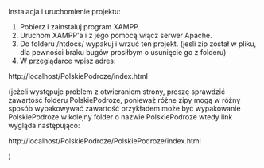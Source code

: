 Instalacja i uruchomienie projektu:
1. Pobierz i zainstaluj program XAMPP.
2. Uruchom XAMPP'a i z jego pomocą włącz serwer Apache.
3. Do folderu /htdocs/ wypakuj i wrzuć ten projekt. 
(jesli zip został w pliku, dla pewności braku bugów prosiłbym o usunięcie go z folderu)
4. W przeglądarce wpisz adres:

http://localhost/PolskiePodroze/index.html

(jeżeli występuje problem z otwieraniem strony, proszę sprawdzić
zawartość folderu PolskiePodroze, ponieważ różne zipy mogą w różny
sposób wypakowywać zawartość
przykładem może być wypakowanie PolskiePodroze w kolejny folder o nazwie PolskiePodroze
wtedy link wygląda następująco:

http://localhost/PolskiePodroze/PolskiePodroze/index.html

)
